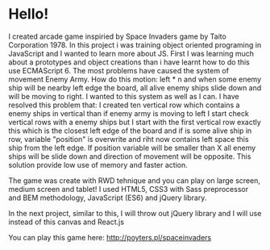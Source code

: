 # Hello!

I created arcade game inspiried by Space Invaders game by Taito Corporation 1978. In this project i was training object oriented programing in JavaScript and I wanted to learn more about JS. First I was learning much about a prototypes and object creations than i have learnt how to do this use ECMAScript 6. The most problems have caused the system of movement Enemy Army. How do this motion: left * n and when some enemy ship will be nearby left edge the board, all alive enemy ships slide down and will be moving to right. I wanted to this system as well as I can. I have resolved this problem that: I created ten vertical row which contains a enemy ships in vertical than if enemy army is moving to left I start check vertical rows with a enemy ships but I start with the first vertical row exactly this which is the closest left edge of the board and if is some alive ship in row, variable "position" is overwrite and riht now contains left space this ship from the left edge. If position variable will be smaller than X all enemy ships will be slide down and direction of movement will be opposite. This solution provide low use of memory and faster action.

The game was create with RWD tehnique and you can play on large screen, medium screen and tablet! I used HTML5, CSS3 with Sass preprocessor and BEM methodology, JavaScript (ES6) and jQuery library. 

In the next project, similar to this, I will throw out jQuery library and I will use instead of this canvas and React.js

You can play this game here: http://poyters.pl/spaceinvaders

